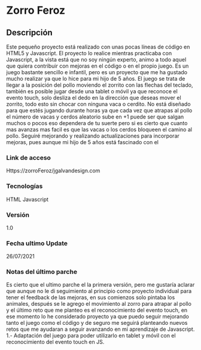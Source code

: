 # Zorro Feroz

## Descripción
Este pequeño proyecto está realizado con unas pocas líneas de código en HTML5 y Javascript.
El proyecto lo realice mientras practicaba con Javascript, a la vista está que no soy ningún experto, animo a todo aquel que quiera contribuir con mejoras en el código o en el propio juego.
Es un juego bastante sencillo e infantil, pero es un proyecto que me ha gustado mucho realizar ya que lo hice para mi hijo de 5 años.
El juego se trata de llegar a la posición del pollo moviendo el zorrito con las flechas del teclado, también es posible jugar desde una tablet o móvil ya que reconoce el evento touch, solo desliza el dedo en la dirección que deseas mover el zorrito, todo esto sin chocar con ninguna vaca o cerdito.
No está diseñado para que estés jugando durante horas ya que cada vez que atrapas al pollo el número de vacas y cerdos aleatorio sube en +1 puede ser que salgan muchos o pocos eso dependera de tu suerte pero si es cierto que cuanto mas avanzas mas facil es que las vacas o los cerdos bloqueen el camino al pollo.
Seguiré mejorando y realizando actualizaciones para incorporar mejoras, pues aunque mi hijo de 5 años está fascinado con el 

### Link de acceso
Https://zorroFeroz/jgalvandesign.com

### Tecnologías
HTML
Javascript

### Versión
1.0

### Fecha ultimo Update
26/07/2021

### Notas del último parche
Es cierto que el ultimo parche el la primera versión, pero me gustaría aclarar que aunque no le di seguimiento al principio como proyecto individual para tener el feedback de las mejoras, en sus comienzos solo pintaba los animales, después se le agrego el movimiento al zorro para atrapar al pollo y el último reto que me planteo es el reconocimiento del evento touch, en ese momento lo he considerado proyecto ya que puedo seguir mejorando tanto el juego como el código y de seguro me seguirá planteando nuevos retos que me ayudaran a seguir avanzando en mi aprendizaje de Javascript.
1.- Adaptación del juego para poder utilizarlo en tablet y móvil con el reconocimiento del evento touch en JS.

